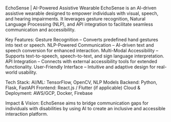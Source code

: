 EchoSense | AI-Powered Assistive Wearable
EchoSense is an AI-driven assistive wearable designed to empower individuals with visual, speech, and hearing impairments. It leverages gesture recognition, Natural Language Processing (NLP), and API integration to facilitate seamless communication and accessibility.

 Key Features:
Gesture Recognition – Converts predefined hand gestures into text or speech.
NLP-Powered Communication – AI-driven text and speech conversion for enhanced interaction.
 Multi-Modal Accessibility – Supports text-to-speech, speech-to-text, and sign language interpretation.
 API Integration – Connects with external accessibility tools for extended functionality.
 User-Friendly Interface – Intuitive and adaptive design for real-world usability.

 Tech Stack:
AI/ML: TensorFlow, OpenCV, NLP Models
Backend: Python, Flask, FastAPI
Frontend: React.js / Flutter (if applicable)
Cloud & Deployment: AWS/GCP, Docker, Firebase

Impact & Vision:
EchoSense aims to bridge communication gaps for individuals with disabilities by using AI to create an inclusive and accessible interaction platform.

